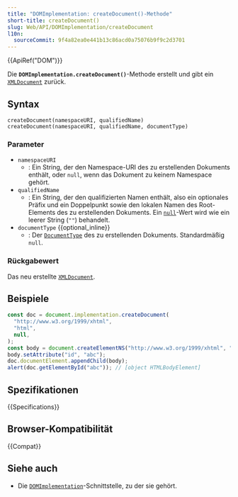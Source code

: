 ```yaml
---
title: "DOMImplementation: createDocument()-Methode"
short-title: createDocument()
slug: Web/API/DOMImplementation/createDocument
l10n:
  sourceCommit: 9f4a82ea0e441b13c86acd0a75076b9f9c2d3701
---
```


{{ApiRef("DOM")}}

Die **`DOMImplementation.createDocument()`**-Methode erstellt und gibt ein [`XMLDocument`](/de/docs/Web/API/XMLDocument) zurück.

## Syntax

```js-nolint
createDocument(namespaceURI, qualifiedName)
createDocument(namespaceURI, qualifiedName, documentType)
```

### Parameter

- `namespaceURI`
  - : Ein String, der den Namespace-URI des zu erstellenden Dokuments enthält, oder `null`, wenn das Dokument zu keinem Namespace gehört.
- `qualifiedName`
  - : Ein String, der den qualifizierten Namen enthält, also ein optionales Präfix und ein Doppelpunkt sowie den lokalen Namen des Root-Elements des zu erstellenden Dokuments. Ein [`null`](/de/docs/Web/JavaScript/Reference/Operators/null)-Wert wird wie ein leerer String (`""`) behandelt.
- `documentType` {{optional_inline}}
  - : Der [`DocumentType`](/de/docs/Web/API/DocumentType) des zu erstellenden Dokuments. Standardmäßig `null`.

### Rückgabewert

Das neu erstellte [`XMLDocument`](/de/docs/Web/API/XMLDocument).

## Beispiele

```js
const doc = document.implementation.createDocument(
  "http://www.w3.org/1999/xhtml",
  "html",
  null,
);
const body = document.createElementNS("http://www.w3.org/1999/xhtml", "body");
body.setAttribute("id", "abc");
doc.documentElement.appendChild(body);
alert(doc.getElementById("abc")); // [object HTMLBodyElement]
```

## Spezifikationen

{{Specifications}}

## Browser-Kompatibilität

{{Compat}}

## Siehe auch

- Die [`DOMImplementation`](/de/docs/Web/API/DOMImplementation)-Schnittstelle, zu der sie gehört.
